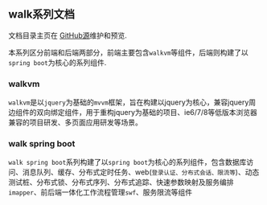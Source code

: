 ## walk系列文档
文档目录主页在 [GitHub源](https://github.com/gaiyinaizhi/weisheng.github.io/edit/master/docs/index.md)维护和预览.

本系列区分前端和后端两部分，前端主要包含`walkvm`等组件，后端则构建了以`spring boot`为核心的系列组件.

### walkvm

`walkvm`是以`jquery`为基础的`mvvm`框架，旨在构建以jquery为核心，兼容jquery周边组件的双向绑定组件，用于重构jquery为基础的项目、ie6/7/8等低版本浏览器兼容的项目研发、多页面应用研发等场景。

### walk spring boot

`walk spring boot`系列构建了以`spring boot`为核心的系列组件，包含数据库访问、消息队列、缓存、分布式定时任务、web(`登录认证、分布式会话、限流等`)、动态测试桩、分布式锁、分布式序列、分布式追踪、快速参数映射及服务编排`imapper`、前后端一体化工作流程管理`swf`、服务限流等组件
